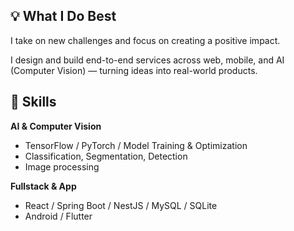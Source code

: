 ## 💡 What I Do Best

I take on new challenges and focus on creating a positive impact. 

I design and build end-to-end services across web, mobile, and AI (Computer Vision) — turning ideas into real-world products.

## 🎯 Skills

__AI & Computer Vision__
- TensorFlow / PyTorch / Model Training & Optimization
- Classification, Segmentation, Detection
- Image processing

__Fullstack & App__
- React / Spring Boot / NestJS / MySQL / SQLite
- Android / Flutter
